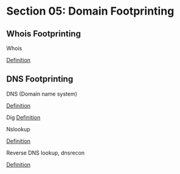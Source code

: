 # Section 05: Domain Footprinting

## Whois Footprinting
Whois

[Definition](../../definitions/definitions_W.md#whois)

## DNS Footprinting
DNS (Domain name system)

[Definition](../../definitions/definitions_D.md#domain-name-system)

Dig
[Definition](../../definitions/definitions_D.md#dig)

Nslookup

[Definition](../../definitions/definitions_N.md#nslookup)

Reverse DNS lookup, dnsrecon

[Definition](../../definitions/definitions_D.md#dnsrecon)
